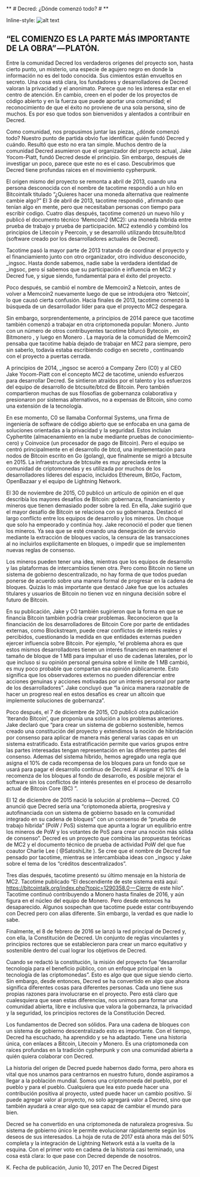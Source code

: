 ** # Decred: ¿Dónde comenzó todo? # **

Inline-style: 
![alt text](https://cdn-images-1.medium.com/max/800/1*S9wyXHZUba5cOdXCJcV-dg.jpeg "Logo Title Text 1")

## “EL COMIENZO ES LA PARTE MÁS IMPORTANTE DE LA OBRA” — PLATÓN. ##

Entre la comunidad Decred los verdaderos orígenes del proyecto son, hasta cierto punto, un misterio, una especie de agujero negro en donde la información no es del todo conocida. Sus cimientos están envueltos en secreto. Una cosa está clara, los fundadores y desarrolladores de Decred valoran la privacidad y el anonimato. Parece que no les interesa estar en el centro de atención. En cambio, creen en el poder de los proyectos de código abierto y en la fuerza que puede aportar una comunidad; el reconocimiento de que el éxito no proviene de una sola persona, sino de muchos. Es por eso que todos son bienvenidos y alentados a contribuir en Decred.

Como comunidad, nos propusimos juntar las piezas, ¿dónde comenzó todo? Nuestro punto de partida obvio fue identificar quién fundó Decred y cuándo. Resultó que esto no era tan simple. Muchos dentro de la comunidad Decred asumieron que el organizador del proyecto actual, Jake Yocom-Piatt, fundó Decred desde el principio. Sin embargo, después de investigar un poco, parece que este no es el caso. Descubrimos que Decred tiene profundas raices en el movimiento cypherpunk.

El origen mismo del proyecto se remonta a abril de 2013, cuando una persona desconocida con el nombre de tacotime respondió a un hilo en Bitcointalk titulado “¿Quieres hacer una moneda alternativa que realmente cambie algo?” El 3 de abril de 2013, tacotime respondió , afirmando que tenían algo en mente, pero que necesitaban personas con tiempo para escribir codigo. Cuatro días después, tacotime comenzó un nuevo hilo y publicó el documento técnico ‘Memcoin2 (MC2): una moneda híbrida entre prueba de trabajo y prueba de participación. MC2 extendió y combinó los principios de Litecoin y Peercoin, y se desarrolló utilizando btcsuite/btcd (software creado por los desarrolladores actuales de Decred).

Tacotime pasó la mayor parte de 2013 tratando de coordinar el proyecto y el financiamiento junto con otro organizador, otro individuo desconocido, _ingsoc. Hasta donde sabemos, nadie sabe la verdadera identidad de _ingsoc, pero sí sabemos que su participación e influencia en MC2 y Decred fue, y sigue siendo, fundamental para el éxito del proyecto.

Poco después, se cambió el nombre de Memcoin2 a Netcoin, antes de volver a Memcoin2 nuevamente luego de que se introdujera otro ‘Netcoin’, lo que causó cierta confusión. Hacia finales de 2013, tacotime comenzó la búsqueda de un desarrollador líder para que el proyecto MC2 despegara.

Sin embargo, sorprendentemente, a principios de 2014 parece que tacotime también comenzó a trabajar en otra criptomoneda popular: Monero. Junto con un número de otros contribuyentes tacotime bifurcó Bytecoin , en Bitmonero , y luego en Monero . La mayoría de la comunidad de Memcoin2 pensaba que tacotime había dejado de trabajar en MC2 para siempre, pero sin saberlo, todavía estaba escribiendo codigo en secreto , continuando con el proyecto a puertas cerrada.

A principios de 2014, _ingsoc se acercó a Company Zero (C0) y al CEO Jake Yocom-Piatt con el concepto MC2 de tacotime, uniendo esfuerzos para desarrollar Decred. Se sintieron atraídos por el talento y los esfuerzos del equipo de desarrollo de btcsuite/btcd de Bitcoin. Pero también compartieron muchas de sus filosofías de gobernanza colaborativa y presionaron por sistemas alternativos, no a expensas de Bitcoin, sino como una extensión de la tecnología.

En ese momento, C0 se llamaba Conformal Systems, una firma de ingeniería de software de código abierto que se enfocaba en una gama de soluciones orientadas a la privacidad y la seguridad. Estos incluían Cyphertite (almacenamiento en la nube mediante pruebas de conocimiento-cero) y Coinvoice (un procesador de pago de Bitcoin). Pero el equipo se centró principalmente en el desarrollo de btcd, una implementación para nodos de Bitcoin escrito en Go (golang), que finalmente se migró a btcsuite en 2015. La infraestructura de btcsuite es muy apreciada entre la comunidad de criptomonedas y es utilizada por muchos de los desarrolladores líderes del espacio, incluidos Ethereum, BitGo, Factom, OpenBazaar y el equipo de Lightning Network.

El 30 de noviembre de 2015, C0 publicó un artículo de opinión en el que describía los mayores desafíos de Bitcoin: gobernanza, financiamiento y mineros que tienen demasiado poder sobre la red. En ella, Jake sugirió que el mayor desafío de Bitcoin se relaciona con su gobernanza. Destacó el largo conflicto entre los equipos de desarrollo y los mineros. Un choque que solo ha empeorado y continúa hoy. Jake reconoció el poder que tienen los mineros. Ya sea que se esté creando una denegación de servicio mediante la extracción de bloques vacíos, la censura de las transacciones al no incluirlos explícitamente en bloques, o impedir que se implementen nuevas reglas de consenso.

Los mineros pueden tener una idea, mientras que los equipos de desarrollo y las plataformas de intercambios tienen otra. Pero como Bitcoin no tiene un sistema de gobierno descentralizado, no hay forma de que todos puedan ponerse de acuerdo sobre una manera formal de progresar en la cadena de bloques. Quizás lo más importante que destacó Jake fue que los actuales titulares y usuarios de Bitcoin no tienen voz en ninguna decisión sobre el futuro de Bitcoin.

En su publicación, Jake y C0 también sugirieron que la forma en que se financia Bitcoin también podría crear problemas. Reconocieron que la financiación de los desarrolladores de Bitcoin Core por parte de entidades externas, como Blockstream, puede crear conflictos de interés reales y percibidos, cuestionando la medida en que entidades externas pueden ejercer influencia sobre Bitcoin. Por ejemplo, “el problema ahora es que estos mismos desarrolladores tienen un interés financiero en mantener el tamaño de bloque de 1 MB para impulsar el uso de cadenas laterales, por lo que incluso si su opinión personal genuina sobre el límite de 1 MB cambió, es muy poco probable que compartan esa opinión públicamente. Esto significa que los observadores externos no pueden diferenciar entre acciones genuinas y acciones motivadas por un interés personal por parte de los desarrolladores”. Jake concluyó que “la única manera razonable de hacer un progreso real en estos desafíos es crear un altcoin que implemente soluciones de gobernanza”.

Poco después, el 7 de diciembre de 2015, C0 publicó otra publicación ‘Iterando Bitcoin’, que proponía una solución a los problemas anteriores. Jake declaró que “para crear un sistema de gobierno sostenible, hemos creado una constitución del proyecto y extendimos la noción de hibridación por consenso para aplicar de manera más general varias capas en un sistema estratificado. Esta estratificación permite que varios grupos entre las partes interesadas tengan representación en las diferentes partes del consenso. Ademas del sistema híbrido, hemos agregado una regla que asigna el 10% de cada recompensa de los bloques para un fondo que se usará para pagar el desarrollo continuo de Decred. Al asignar el 10% de la recomenza de los bloques al fondo de desarrollo, es posible mejorar el software sin los conflictos de interés presentes en el proceso de desarrollo actual de Bitcoin Core (BC) ”.

El 12 de diciembre de 2015 nació la solución al problema — Decred. C0 anunció que Decred seria una “criptomoneda abierta, progresiva y autofinanciada con un sistema de gobierno basado en la comunidad integrado en su cadena de bloques” con un consenso de “prueba de trabajo híbrida” (PoW / PoS) sistema que apunta a lograr un equilibrio entre los mineros de PoW y los votantes de PoS para crear una noción más sólida de consenso“. Decred es un proyecto que combina las propuestas teóricas de MC2 y el documento técnico de prueba de actividad PoW del que fue coautor Charlie Lee ( @SatoshiLite ). Se cree que el nombre de Decred fue pensado por tacotime, mientras se intercambiaba ideas con _ingsoc y Jake sobre el tema de los “créditos descentralizados”.

Tres días después, tacotime presentó su último mensaje en la historia de MC2. Tacotime publicado “El descendiente de este sistema está aquí: https://bitcointalk.org/index.php?topic=1290358.0 — Cierre de este hilo”. Tacotime continuó contribuyendo a Monero hasta finales de 2016, y aún figura en el núcleo del equipo de Monero. Pero desde entonces ha desaparecido. Algunos sospechan que tacotime puede estar contribuyendo con Decred pero con alias diferente. Sin embargo, la verdad es que nadie lo sabe.

Finalmente, el 8 de febrero de 2016 se lanzó la red principal de Decred y, con ella, la Constitución de Decred. Un conjunto de reglas vinculantes y principios rectores que se establecieron para crear un marco equitativo y sostenible dentro del cual lograr los objetivos de Decred.

Cuando se redactó la constitución, la misión del proyecto fue “desarrollar tecnología para el beneficio público, con un enfoque principal en la tecnología de las criptomonedas”. Esto es algo que que sigue siendo cierto. Sin embargo, desde entonces, Decred se ha convertido en algo que ahora significa diferentes cosas para diferentes personas. Cada uno tiene sus propias razones para involucrarse en el proyecto. Pero está claro que cualesquiera que sean estas diferencias, nos unimos para formar una comunidad abierta, libre e inclusiva que valora la gobernanza, la privacidad y la seguridad, los principios rectores de la Constitución Decred.

Los fundamentos de Decred son sólidos. Para una cadena de bloques con un sistema de gobierno descentralizado esto es importante. Con el tiempo, Decred ha escuchado, ha aprendido y se ha adaptado. Tiene una historia única, con enlaces a Bitcoin, Litecoin y Monero. Es una criptomoneda con raíces profundas en la tradición cypherpunk y con una comunidad abierta a quién quiera colaborar con Decred.

La historia del origen de Decred puede habernos dado forma, pero ahora es vital que nos unamos para centrarnos en nuestro futuro, donde aspiramos a llegar a la población mundial. Somos una criptomoneda del pueblo, por el pueblo y para el pueblo. Cualquiera que lea esto puede hacer una contribución positiva al proyecto, usted puede hacer un cambio positivo. Sí puede agregar valor al proyecto, no solo agregará valor a Decred, sino que también ayudará a crear algo que sea capaz de cambiar el mundo para bien.

Decred se ha convertido en una criptomoneda de naturaleza progresiva. Su sistema de gobierno único le permite evolucionar rápidamente según los deseos de sus interesados. La hoja de ruta de 2017 está ahora más del 50% completa y la integración de Lightning Network está a la vuelta de la esquina. Con el primer voto en cadena de la historia casi terminado, una cosa está clara: lo que pase con Decred depende de nosotros.

K.
Fecha de publicación, Junio 10, 2017 en The Decred Digest